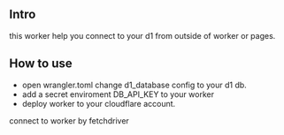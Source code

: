 ## Intro
this worker help you connect to your d1 from outside of worker or pages.

## How to use

- open wrangler.toml change d1_database config to your d1 db.
- add a secret enviroment DB_API_KEY to your worker
- deploy worker to your cloudflare account.

connect to worker by fetchdriver

